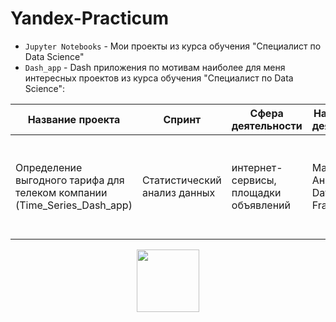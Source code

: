 # Yandex-Practicum
- `Jupyter Notebooks` - Мои проекты из курса обучения "Специалист по Data Science"
- `Dash_app` - Dash приложения по мотивам наиболее для меня интересных проектов из курса обучения "Специалист по Data Science":

| Название проекта | Спринт | Сфера деятельности | Направление деятельности | Навыки и инструменты |
|------------------|--------|--------------------|--------------------------|----------------------|
| Определение выгодного тарифа для телеком компании (Time_Series_Dash_app) | Статистический анализ данных | интернет-сервисы, площадки объявлений | Маркетинг-Аналитик, Data-Analist, Fraud-Analist | Python, Pandas, Matplotlib, Scipy, Numpy, описательная статистика, проверка статистических гипотез |



<div id="header" align="center">
  <img src="https://media.giphy.com/media/gjrYDwbjnK8x36xZIO/giphy.gif" width="100"/>
</div>
